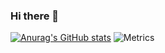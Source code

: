 ### Hi there 👋
[![Anurag's GitHub stats](https://github-readme-stats.vercel.app/api?username=bearfrommars&count_private=true)](https://github.com/anuraghazra/github-readme-stats)
![Metrics](https://metrics.lecoq.io/BearFromMars?template=classic&code=1&pagespeed=1&code.lines=12&code.load=100&code.visibility=public&pagespeed.url=.user.website&pagespeed.detailed=false&pagespeed.screenshot=false&config.timezone=America%2FLos_Angeles)
